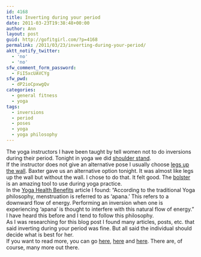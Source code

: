```yaml
---
id: 4168
title: Inverting during your period
date: 2011-03-23T19:38:48+00:00
author: Ann
layout: post
guid: http://gofitgirl.com/?p=4168
permalink: /2011/03/23/inverting-during-your-period/
aktt_notify_twitter:
  - 'no'
  - 'no'
sfw_comment_form_password:
  - FiI5xcUAVCYg
sfw_pwd:
  - dP2ioCpxwgQv
categories:
  - general fitness
  - yoga
tags:
  - inversions
  - period
  - poses
  - yoga
  - yoga philosophy
---
```

The yoga instructors I have been taught by tell women not to do inversions during their period. Tonight in yoga we did [shoulder stand](http://www.yogajournal.com/poses/480).  
If the instructor does not give an alternative pose I usually choose [legs up the wall](http://www.yogajournal.com/poses/690). Baxter gave us an alternative option tonight. It was almost like legs up the wall but without the wall. I chose to do that. It felt good. The [bolster](http://www.theyogawarehouse.com/RoundYogaBolsters.asp) is an amazing tool to use during yoga practice.  
In the [Yoga Health Benefits](http://www.yogawiz.com/blog/yoga-practice-during-menstruation/yoga-poses-during-menses.html) article I found: &#8220;According to the traditional Yoga philosophy, menstruation is referred to as ‘apana.’ This refers to a downward flow of energy. Performing an inversion when one is experiencing ‘apana’ is thought to interfere with this natural flow of energy.&#8221; I have heard this before and I tend to follow this philosophy.  
As I was researching for this blog post I found many articles, posts, etc. that said inverting during your period was fine. But all said the individual should decide what is best for her.  
If you want to read more, you can go [here](http://yoga.about.com/u/ua/yogafa1/periodanswers.htm), [here](http://www.yogajournal.com/basics/831) and [here](http://www.yogasuppliesonline.com/articles/menstruationyoga.html). There are, of course, many more out there.